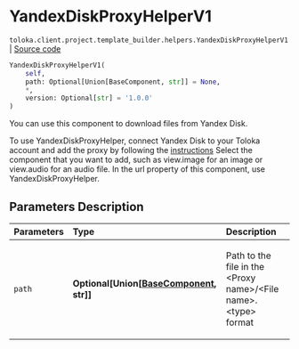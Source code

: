 # YandexDiskProxyHelperV1
`toloka.client.project.template_builder.helpers.YandexDiskProxyHelperV1` | [Source code](https://github.com/Toloka/toloka-kit/blob/v0.1.24/src/client/project/template_builder/helpers.py#L288)

```python
YandexDiskProxyHelperV1(
    self,
    path: Optional[Union[BaseComponent, str]] = None,
    *,
    version: Optional[str] = '1.0.0'
)
```

You can use this component to download files from Yandex&#160;Disk.


To use YandexDiskProxyHelper, connect Yandex&#160;Disk to your Toloka account and add the proxy by following
the [instructions](https://toloka.ai/docs/guide/concepts/prepare-data.html?lang=en)
Select the component that you want to add, such as view.image for an image or view.audio for an audio file.
In the url property of this component, use YandexDiskProxyHelper.

## Parameters Description

| Parameters | Type | Description |
| :----------| :----| :-----------|
`path`|**Optional\[Union\[[BaseComponent](toloka.client.project.template_builder.base.BaseComponent.md), str\]\]**|<p>Path to the file in the &lt;Proxy name&gt;/&lt;File name&gt;.&lt;type&gt; format</p>
